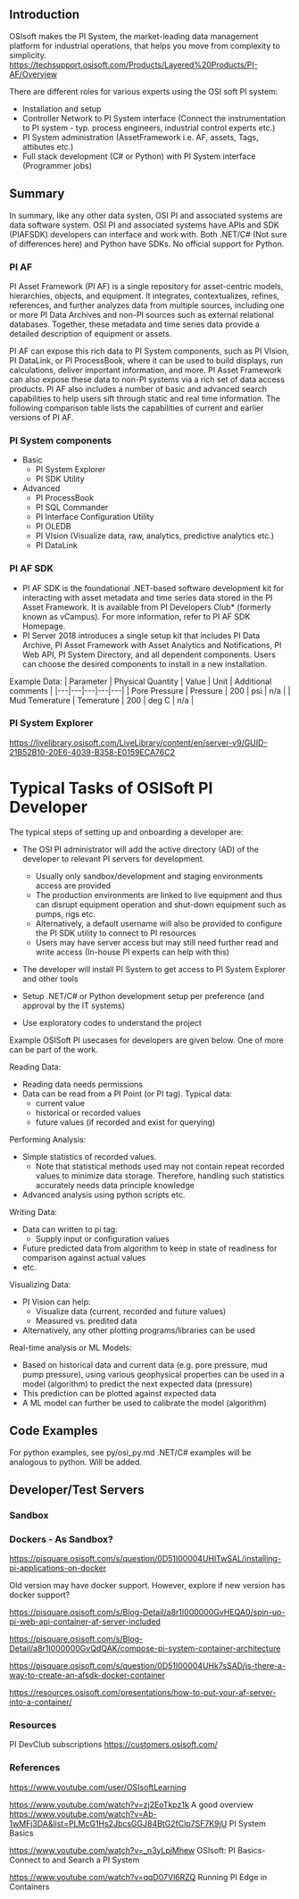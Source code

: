 ## Introduction

OSIsoft makes the PI System, the market-leading data management platform for industrial operations, that helps you move from complexity to simplicity.
https://techsupport.osisoft.com/Products/Layered%20Products/PI-AF/Overview

There are different roles for various experts using the OSI soft PI system:
- Installation and setup
- Controller Network to PI System interface (Connect the instrumentation to PI system - typ. process engineers, industrial control experts etc.)
- PI System administration (AssetFramework i.e. AF, assets, Tags, attibutes etc.)
- Full stack development (C# or Python) with PI System interface (Programmer jobs)

## Summary

In summary, like any other data systen, OSI PI and associated systems are data software system. 
OSI PI and associated systems have APIs and SDK (PIAFSDK) developers can interface and work with.
Both .NET/C# (Not sure of differences here) and Python have SDKs. No official support for Python.

### PI AF

PI Asset Framework (PI AF) is a single repository for asset-centric models, hierarchies, objects, and equipment. It integrates, contextualizes, refines, references, and further analyzes data from multiple sources, including one or more PI Data Archives and non-PI sources such as external relational databases. Together, these metadata and time series data provide a detailed description of equipment or assets.

PI AF can expose this rich data to PI System components, such as PI VIsion, PI DataLink, or PI ProcessBook, where it can be used to build displays, run calculations, deliver important information, and more. PI Asset Framework can also expose these data to non-PI systems via a rich set of data access products. PI AF also includes a number of basic and advanced search capabilities to help users sift through static and real time information. The following comparison table lists the capabilities of current and earlier versions of PI AF.

### PI System components

- Basic
    - PI System Explorer
    - PI SDK Utility
- Advanced
    - PI ProcessBook
    - PI SQL Commander
    - PI Interface Configuration Utility
    - PI OLEDB
    - PI VIsion (Visualize data, raw, analytics, predictive analytics etc.)
    - PI DataLink

### PI AF SDK

- PI AF SDK is the foundational .NET-based software development kit for interacting with asset metadata and time series data stored in the PI Asset Framework. It is available from PI Developers Club* (formerly known as vCampus). For more information, refer to PI AF SDK Homepage.
- PI Server 2018 introduces a single setup kit that includes PI Data Archive, PI Asset Framework with Asset Analytics and Notifications, PI Web API, PI System Directory, and all dependent components. Users can choose the desired components to install in a new installation.

Example Data:
| Parameter |   Physical Quantity |  Value |  Unit |   Additional comments |
|---|---|---|---|---|
| Pore Pressure | Pressure  | 200 | psi | n/a | 
| Mud Temerature | Temerature  | 200 | deg C | n/a | 

### PI System Explorer

https://livelibrary.osisoft.com/LiveLibrary/content/en/server-v9/GUID-21B52B10-20E6-4039-B358-E0159ECA76C2


# Typical Tasks of OSISoft PI Developer

The typical steps of setting up and onboarding a developer are:
- The OSI PI administrator will add the active directory (AD) of the developer to relevant PI servers for development.
    - Usually only sandbox/development and staging environments access are provided
    - The production environments are linked to live equipment and thus can disrupt equipment operation and shut-down equipment such as pumps, rigs etc.
    - Alternatively, a default username will also be provided to configure the PI SDK utility to connect to PI resources
    - Users may have server access but may still need further read and write access (In-house PI experts can help with this)

- The developer will install PI System to get access to PI System Explorer and other tools
- Setup .NET/C# or Python development setup per preference (and approval by the IT systems)
- Use exploratory codes to understand the project

Example OSISoft PI usecases for developers are given below. One of more can be part of the work.

Reading Data:
- Reading data needs permissions
- Data can be read from a PI Point (or PI tag). Typical data:
    - current value
    - historical or recorded values
    - future values (if recorded and exist for querying)

Performing Analysis:
- Simple statistics of recorded values. 
    - Note that statistical methods used may not contain repeat recorded values to minimize data storage. Therefore, handling such statistics accurately needs data principle knowledge 
- Advanced analysis using python scripts etc.

Writing Data:
- Data can written to pi tag:
    - Supply input or configuration values
- Future predicted data from algorithm to keep in state of readiness for comparison against actual values
- etc.

Visualizing Data:
- PI Vision can help:
    - Visualize data (current, recorded and future values)
    - Measured vs. predited data
- Alternatively, any other plotting programs/libraries can be used

Real-time analysis or ML Models:
- Based on historical data and current data (e.g. pore pressure, mud pump pressure), using various geophysical properties can be used in a model (algorithm) to predict the next expected data (pressure)
- This prediction can be plotted against expected data
- A ML model can further be used to calibrate the model (algorithm)

## Code Examples

For python examples, see py/osi_py.md
.NET/C# examples will be analogous to python. Will be added.

## Developer/Test Servers

### Sandbox


### Dockers - As Sandbox?

https://pisquare.osisoft.com/s/question/0D51I00004UHlTwSAL/installing-pi-applications-on-docker

Old version may have docker support. However, explore if new version has docker support?

https://pisquare.osisoft.com/s/Blog-Detail/a8r1I000000GvHEQA0/spin-up-pi-web-api-container-af-server-included

https://pisquare.osisoft.com/s/Blog-Detail/a8r1I000000GvQdQAK/compose-pi-system-container-architecture

https://pisquare.osisoft.com/s/question/0D51I00004UHk7sSAD/is-there-a-way-to-create-an-afsdk-docker-container

https://resources.osisoft.com/presentations/how-to-put-your-af-server-into-a-container/

### Resources

PI DevClub subscriptions
https://customers.osisoft.com/

### References

https://www.youtube.com/user/OSIsoftLearning

https://www.youtube.com/watch?v=zj2EoTkpz1k A good overview
https://www.youtube.com/watch?v=Ab-1wMFj3DA&list=PLMcG1Hs2JbcsGGJ84BtG2fClp7SF7K9jU PI System Basics

https://www.youtube.com/watch?v=_n3yLpjMhew    OSIsoft: PI Basics- Connect to and Search a PI System

https://www.youtube.com/watch?v=qqD07Vl6RZQ Running PI Edge in Containers

